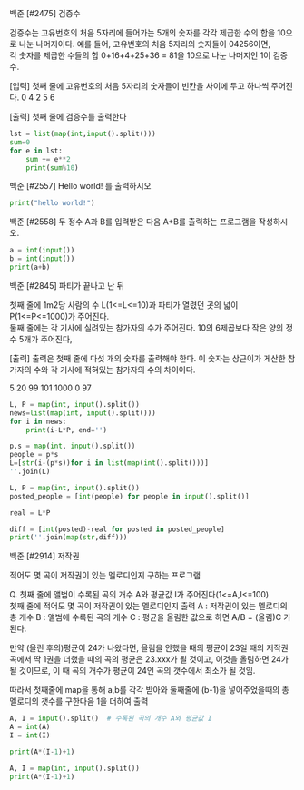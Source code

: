 백준 [#2475] 검증수       

검증수는 고유번호의 처음 5자리에 들어가는 5개의 숫자를 각각 제곱한 수의 합을 10으로 나눈 나머지이다. 
예를 들어, 고유번호의 처음 5자리의 숫자들이 04256이면,  
각 숫자를 제곱한 수들의 합 0+16+4+25+36 = 81을 10으로 나눈 나머지인 1이 검증수.

[입력] 
첫째 줄에 고유번호의 처음 5자리의 숫자들이 빈칸을 사이에 두고 하나씩 주어진다. 
0 4 2 5 6

[출력]
첫째 줄에 검증수를 출력한다 



```python
lst = list(map(int,input().split()))
sum=0
for e in lst:
    sum += e**2
    print(sum%10)
```

백준 [#2557] Hello world! 를 출력하시오


```python
print("hello world!")
```

백준 [#2558] 두 정수 A과 B를 입력받은 다음 A+B를 출력하는 프로그램을 작성하시오.


```python
a = int(input())
b = int(input())
print(a+b)
```

백준 [#2845] 파티가 끝나고 난 뒤 

첫째 줄에 1m2당 사람의 수 L(1<=L<=10)과 파티가 열렸던 곳의 넓이 P(1<=P<=1000)가 주어진다.     
둘째 줄에는 각 기사에 실려있는 참가자의 수가 주어진다. 10의 6제곱보다 작은 양의 정수 5개가 주어진다,      

[출력] 
출력은 첫째 줄에 다섯 개의 숫자를 출력해야 한다. 이 숫자는 상근이가 게산한 참가자의 수와 각 기사에 적혀있는 참가자의 수의 차이이다. 

5 20 
99 101 1000 0 97 



```python
L, P = map(int, input().split())  
news=list(map(int, input().split()))
for i in news:
    print(i-L*P, end='')
```


```python
p,s = map(int, input().split())
people = p*s 
L=[str(i-(p*s))for i in list(map(int().split()))]      
''.join(L)
```


```python
L, P = map(int, input().split())
posted_people = [int(people) for people in input().split()]

real = L*P     

diff = [int(posted)-real for posted in posted_people]
print(''.join(map(str,diff)))
```

백준 [#2914] 저작권

적어도 몇 곡이 저작권이 있는 멜로디인지 구하는 프로그램 


Q. 첫째 줄에 앨범이 수록된 곡의 개수 A와 평균값 I가 주어진다(1<=A,I<=100)  
첫째 줄에 적어도 몇 곡이 저작권이 있는 멜로디인지 출력
A : 저작권이 있는 멜로디의 총 개수 
B : 앨범에 수록된 곡의 개수 
C : 평균을 올림한 값으로 하면
A/B = (올림)C 가 된다. 

만약 (올린 후의)평균이 24가 나왔다면, 올림을 안했을 때의 평균이 23일 때의 저작권 곡에서 딱 
1권을 더했을 때의 곡의 평균은 23.xxx가 될 것이고, 이것을 올림하면 24가 될 것이므로, 
이 때 곡의 개수가 평균이 24인 곡의 갯수에서 최소가 될 것임. 

따라서 첫째줄에 map을 통해 a,b를 각각 받아와 
둘째줄에 (b-1)을 넣어주었을때의 총 멜로디의 갯수를 구한다음 1을 더하여 출력


```python
A, I = input().split()  # 수록된 곡의 개수 A와 평균값 I
A = int(A)    
I = int(I)

print(A*(I-1)+1)
```


```python
A, I = map(int, input().split())
print(A*(I-1)+1)
```
